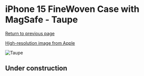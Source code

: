 # iPhone 15 FineWoven Case with MagSafe - Taupe

[Return to previous page](/iphone_15)

[High-resolution image from Apple](https://store.storeimages.cdn-apple.com/8756/as-images.apple.com/is/MT4J3?wid=4500&hei=4500&fmt=png)

<div style="width: 500px"><img src="/everyphone/MT4J3.png" alt="Taupe"></div>

## Under construction
